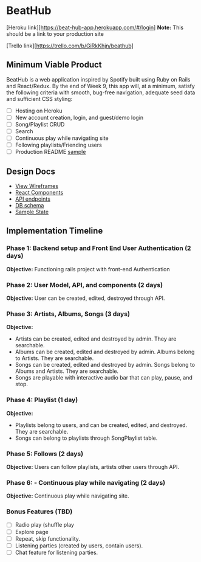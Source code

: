 # BeatHub


[Heroku link][https://beat-hub-app.herokuapp.com/#/login] **Note:** This should be a link to your production site

[Trello link][https://trello.com/b/GiRkKhjn/beathub]

## Minimum Viable Product


BeatHub is a web application inspired by Spotify built using Ruby on Rails
and React/Redux.  By the end of Week 9, this app will, at a minimum, satisfy the
following criteria with smooth, bug-free navigation, adequate seed data and
sufficient CSS styling:

- [ ] Hosting on Heroku
- [ ] New account creation, login, and guest/demo login
- [ ] Song/Playlist CRUD
- [ ] Search
- [ ] Continuous play while navigating site
- [ ] Following playlists/Friending users
- [ ] Production README [sample](docs/production_readme.md)

## Design Docs
* [View Wireframes][wireframes]
* [React Components][components]
* [API endpoints][api-endpoints]
* [DB schema][schema]
* [Sample State][sample-state]

[wireframes]: docs/wireframes
[components]: docs/component-hierarchy.md
[sample-state]: docs/sample-state.md
[api-endpoints]: docs/api-endpoints.md
[schema]: docs/schema.md

## Implementation Timeline

### Phase 1: Backend setup and Front End User Authentication (2 days)

**Objective:** Functioning rails project with front-end Authentication

### Phase 2: User Model, API, and components (2 days)

**Objective:** User can be created, edited, destroyed through API.

### Phase 3: Artists, Albums, Songs (3 days)

**Objective:**
  - Artists can be created, edited and destroyed by admin. They are searchable.
  - Albums can be created, edited and destroyed by admin. Albums belong to Artists. They are searchable.
  - Songs can be created, edited and destroyed by admin. Songs belong to Albums and Artists. They are searchable.
  - Songs are playable with interactive audio bar that can play, pause, and stop.

### Phase 4: Playlist (1 day)

**Objective:**
  - Playlists belong to users, and can be created, edited, and destroyed. They are searchable.
  - Songs can belong to playlists through SongPlaylist table.

### Phase 5: Follows (2 days)

**Objective:** Users can follow playlists, artists other users through API.

### Phase 6: - Continuous play while navigating (2 days)


**Objective:** Continuous play while navigating site.

### Bonus Features (TBD)
- [ ] Radio play (shuffle play
- [ ] Explore page
- [ ] Repeat, skip functionality.
- [ ] Listening parties (created by users, contain users).
- [ ] Chat feature for listening parties.
